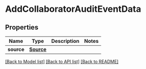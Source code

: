 # AddCollaboratorAuditEventData

## Properties
Name | Type | Description | Notes
------------ | ------------- | ------------- | -------------
**source** | [**Source**](Source.md) |  | 

[[Back to Model list]](../README.md#documentation-for-models) [[Back to API list]](../README.md#documentation-for-api-endpoints) [[Back to README]](../README.md)

